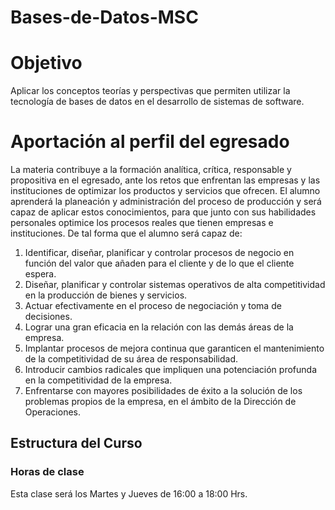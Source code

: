 # Bases-de-Datos-MSC

# Objetivo
Aplicar los conceptos teorías y perspectivas que permiten utilizar la tecnología de bases de datos en el desarrollo de sistemas de software. 

# Aportación al perfil del egresado

La materia contribuye a la formación analítica, crítica, responsable y propositiva en el egresado, ante los retos que enfrentan las empresas y las instituciones de optimizar los productos y servicios que ofrecen. El alumno aprenderá la planeación y administración del proceso de producción y será capaz de aplicar estos conocimientos, para que junto con sus habilidades personales optimice los procesos reales que tienen empresas e instituciones. De tal forma que el alumno será capaz de:

1.	Identificar, diseñar, planificar y controlar procesos de negocio en función del valor que añaden para el cliente y de lo que el cliente espera.
2.	Diseñar, planificar y controlar sistemas operativos de alta competitividad en la producción de bienes y servicios.
3.	Actuar efectivamente en el proceso de negociación y toma de decisiones.
4.	Lograr una gran eficacia en la relación con las demás áreas de la empresa.
5.	Implantar procesos de mejora continua que garanticen el mantenimiento de la competitividad de su área de responsabilidad.
6.	Introducir cambios radicales que impliquen una potenciación profunda en la competitividad de la empresa.
7.	Enfrentarse con mayores posibilidades de éxito a la solución de los problemas propios de la empresa, en el ámbito de la Dirección de Operaciones.

## Estructura del Curso

### Horas de clase

Esta clase será los Martes y Jueves  de 16:00 a 18:00 Hrs.

